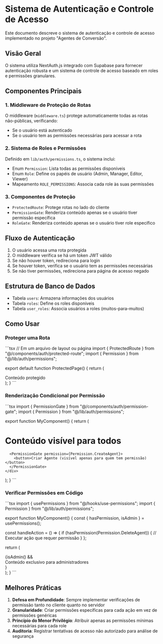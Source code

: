 # Sistema de Autenticação e Controle de Acesso

Este documento descreve o sistema de autenticação e controle de acesso implementado no projeto "Agentes de Conversão".

## Visão Geral

O sistema utiliza NextAuth.js integrado com Supabase para fornecer autenticação robusta e um sistema de controle de acesso baseado em roles e permissões granulares.

## Componentes Principais

### 1. Middleware de Proteção de Rotas

O middleware (`middleware.ts`) protege automaticamente todas as rotas não-públicas, verificando:
- Se o usuário está autenticado
- Se o usuário tem as permissões necessárias para acessar a rota

### 2. Sistema de Roles e Permissões

Definido em `lib/auth/permissions.ts`, o sistema inclui:
- Enum `Permission`: Lista todas as permissões disponíveis
- Enum `Role`: Define os papéis de usuário (Admin, Manager, Editor, Viewer)
- Mapeamento `ROLE_PERMISSIONS`: Associa cada role às suas permissões

### 3. Componentes de Proteção

- `ProtectedRoute`: Protege rotas no lado do cliente
- `PermissionGate`: Renderiza conteúdo apenas se o usuário tiver permissão específica
- `RoleGate`: Renderiza conteúdo apenas se o usuário tiver role específico

## Fluxo de Autenticação

1. O usuário acessa uma rota protegida
2. O middleware verifica se há um token JWT válido
3. Se não houver token, redireciona para login
4. Se houver token, verifica se o usuário tem as permissões necessárias
5. Se não tiver permissões, redireciona para página de acesso negado

## Estrutura de Banco de Dados

- Tabela `users`: Armazena informações dos usuários
- Tabela `roles`: Define os roles disponíveis
- Tabela `user_roles`: Associa usuários a roles (muitos-para-muitos)

## Como Usar

### Proteger uma Rota

\`\`\`tsx
// Em um arquivo de layout ou página
import { ProtectedRoute } from "@/components/auth/protected-route";
import { Permission } from "@/lib/auth/permissions";

export default function ProtectedPage() {
  return (
    <ProtectedRoute permission={Permission.ViewDashboard}>
      <div>Conteúdo protegido</div>
    </ProtectedRoute>
  );
}
\`\`\`

### Renderização Condicional por Permissão

\`\`\`tsx
import { PermissionGate } from "@/components/auth/permission-gate";
import { Permission } from "@/lib/auth/permissions";

export function MyComponent() {
  return (
    <div>
      <h1>Conteúdo visível para todos</h1>
      
      <PermissionGate permission={Permission.CreateAgent}>
        <button>Criar Agente (visível apenas para quem tem permissão)</button>
      </PermissionGate>
    </div>
  );
}
\`\`\`

### Verificar Permissões em Código

\`\`\`tsx
import { usePermissions } from "@/hooks/use-permissions";
import { Permission } from "@/lib/auth/permissions";

export function MyComponent() {
  const { hasPermission, isAdmin } = usePermissions();
  
  const handleAction = () => {
    if (hasPermission(Permission.DeleteAgent)) {
      // Executar ação que requer permissão
    }
  };
  
  return (
    <div>
      {isAdmin() && <div>Conteúdo exclusivo para administradores</div>}
    </div>
  );
}
\`\`\`

## Melhores Práticas

1. **Defesa em Profundidade**: Sempre implementar verificações de permissão tanto no cliente quanto no servidor
2. **Granularidade**: Criar permissões específicas para cada ação em vez de permissões genéricas
3. **Princípio do Menor Privilégio**: Atribuir apenas as permissões mínimas necessárias para cada role
4. **Auditoria**: Registrar tentativas de acesso não autorizado para análise de segurança

